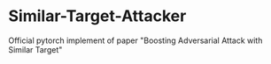 # Similar-Target-Attacker
Official pytorch implement of paper "Boosting Adversarial Attack with Similar Target"
